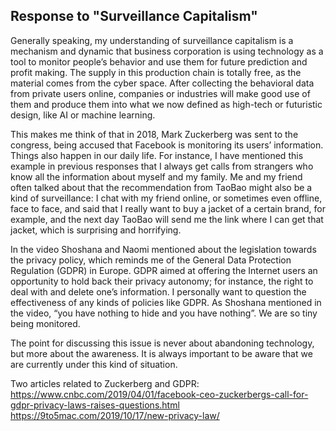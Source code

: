 ## Response to "Surveillance Capitalism"

Generally speaking, my understanding of surveillance capitalism is a mechanism and dynamic that business corporation is using technology as a tool to monitor people’s behavior and use them for future prediction and profit making. The supply in this production chain is totally free, as the material comes from the cyber space. After collecting the behavioral data from private users online, companies or industries will make good use of them and produce them into what we now defined as high-tech or futuristic design, like AI or machine learning.

This makes me think of that in 2018, Mark Zuckerberg was sent to the congress, being accused that Facebook is monitoring its users’ information. Things also happen in our daily life. For instance, I have mentioned this example in previous responses that I always get calls from strangers who know all the information about myself and my family. Me and my friend often talked about that the recommendation from TaoBao might also be a kind of surveillance: I chat with my friend online, or sometimes even offline, face to face, and said that I really want to buy a jacket of a certain brand, for example, and the next day TaoBao will send me the link where I can get that jacket, which is surprising and horrifying.

In the video Shoshana and Naomi mentioned about the legislation towards the privacy policy, which reminds me of the General Data Protection Regulation (GDPR) in Europe. GDPR aimed at offering the Internet users an opportunity to hold back their privacy autonomy; for instance, the right to deal with and delete one’s information. I personally want to question the effectiveness of any kinds of policies like GDPR. As Shoshana mentioned in the video, “you have nothing to hide and you have nothing”. We are so tiny being monitored.

The point for discussing this issue is never about abandoning technology, but more about the awareness. It is always important to be aware that we are currently under this kind of situation.

Two articles related to Zuckerberg and GDPR:
https://www.cnbc.com/2019/04/01/facebook-ceo-zuckerbergs-call-for-gdpr-privacy-laws-raises-questions.html
https://9to5mac.com/2019/10/17/new-privacy-law/
